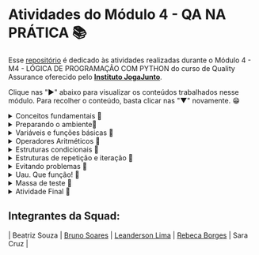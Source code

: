 # Atividades do Módulo 4 - QA NA PRÁTICA 📚

Esse [repositório](https://github.com/LeanDevLima/Squad02_M4) é dedicado às atividades realizadas durante o Módulo 4 - M4 - LÓGICA DE PROGRAMAÇÃO COM PYTHON do curso de Quality Assurance oferecido pelo [**Instituto JogaJunto**](https://www.jogajuntoinstituto.org/). 

Clique nas "►" abaixo para visualizar os conteúdos trabalhados nesse módulo. Para recolher o conteúdo, basta clicar nas "▼" novamente. 😁

<details>
<summary> Conceitos fundamentais 🌟</summary>
<br>

<details>
<summary>🚀 Descrição da 1ª Atividade: 🌟</summary>
<br>
🔍 A turma será dividida em duplas. Cada dupla será composta por uma pessoa no papel de INSTRUTOR e outra no de EXECUTOR - decidam quem será quem. A seguir, liberaremos dois arquivos, um nomeado como INSTRUTOR(A) e outro como EXECUTOR(A). INSTRUTOR(A) fará o download APENAS do arquivo nomeado como INSTRUTOR(A). EXECUTOR(A) fará o download APENAS do arquivo nomeado como EXECUTOR. Sigam as instruções encontradas nos respectivos arquivos, respeitando os tempos de realização da atividade.

<br>

 - Essa atividade fizemos em Squad.

Essa atividade foi uma experiência emocionante e colaborativa que envolveu comunicação e cooperação para atingir um objetivo final: a criação de uma forma geométrica, que, no nosso caso, acabou sendo um triângulo. O elemento surpresa foi a chave para tornar a atividade divertida e desafiadora.

A turma foi dividida em squads, cada squad tinha dois papéis definidos: um instrutor e um executor. Os instrutores tinham a responsabilidade de fazer o download exclusivamente do arquivo nomeado como INSTRUTOR(A), enquanto os executores faziam o download apenas do arquivo EXECUTOR(A). Essa divisão de tarefas criou uma dinâmica interessante, onde os instrutores tinham que fornecer informações claras e precisas para que os executores pudessem realizar a tarefa corretamente, mas não podiam falar qual seria o desenho final.

A atividade exigiu habilidades de comunicação eficaz, já que os instrutores precisavam explicar as instruções contidas no arquivo INSTRUTOR(A) de maneira concisa e compreensível. Ao mesmo tempo, os executores precisavam estar atentos às instruções e seguir o cronograma estabelecido para a atividade.

À medida que a atividade avançava começamos a perceber que a cooperação era essencial para atingir o objetivo final de forma eficaz e dentro do prazo. O trabalho em equipe se tornou fundamental, com os membros das squads trocando ideias, esclarecendo dúvidas e apoiando-se mutuamente.

No final, quando todas as etapas foram concluídas, revelamos qual era a forma geométrica que estávamos descrevendo, e foi surpreendente perceber como cada uma delas tinha um triângulo em comum, apesar das abordagens e instruções variadas. Isso ressaltou a importância da clareza na comunicação e da cooperação no trabalho em equipe.

Como um dos instrutores, tive a oportunidade de dar as intruções, garantindo que as instruções fossem compreendidas e seguidas. Foi uma experiência gratificante ver como a cooperação e a comunicação eficaz levaram ao sucesso da atividade e à criação do triângulo. No geral, a atividade em squad foi uma combinação perfeita de desafio, diversão e aprendizado sobre a importância da colaboração.

</details>

<details>
<summary>🚀 Descrição da 2ª Atividade: 🌟</summary>
<br>

🔍Em SQUADs. Leiam o case a seguir, que conta como é o processo de pedidos na loja de bolos "DELÍCIAS DE JOGAR JUNTO". Depois, acessem o site  whimsical, onde realizará a atividade. Caso os integrantes do grupo tenham alguma dificuldade para acessar o whimsical, baixem o arquivo PPT "Fluxo de Atendimento", que contém algumas formas geométricas de um fluxograma e realizem a atividade nesse arquivo. Usem formas geométricas (retângulos, losangos, círculos, setas) para representar cada etapa do processo de venda do bolo. Usem setas para mostrar a direção do fluxo, conectando as etapas. Utilizem as formas corretas para representar decisões, início, fim, entre outras partes.

___
Case: 

### O pedido de Maria ###

Maria ligou para encomendar um bolo para o aniversário de sua mãe. A atendente perguntou se ela teria algum sabor de preferência, mas Maria estava em dúvida.

A atendente falou sobre as opções disponíveis no dia - chocolate, baunilha e morango e Maria escolheu o bolo de chocolate, fornecendo detalhes sobre tamanho, data e horário de entrega.

A atendente perguntou algumas informações pessoais para registrar no sistema como, nome, endereço e número de telefone.

Ao final, antes de enviar o link para pagamento, ela confirmou o pedido e o preço e perguntou qual seria a forma de pagamento.

Após confirmar tudo, Maria recebeu em seu whatsapp um número de confirmação de pedido e um arquivo PDF com o comprovante de pagamento. 

<img src="Atividades\deliciasDe_Jj.jpg">

___

- Nessa atividade criamos primeiro um rascunho de como ficaria o fluxo:

___

**Início**
-> Representado por um retângulo com a palavra "Início"

**Recebimento de Ligação**
-> Representado por um retângulo com "Recebimento de Ligação"

**Pergunta sobre Sabor**
-> Representado por um retângulo com "Pergunta sobre Sabor"
-> Uma seta conecta "Recebimento de Ligação" a "Pergunta sobre Sabor"

**Opções Disponíveis**
-> Representado por um losango com "Opções Disponíveis"
-> Conectado a "Pergunta sobre Sabor" com uma seta
-> Saída de "Opções Disponíveis" para as opções: "Chocolate", "Baunilha", "Morango"

**Escolha de Sabor**
-> Representado por um retângulo com "Escolha de Sabor"
-> Conectado aos sabores do losango com setas
-> Saída para "Detalhes do Bolo" com uma seta

**Detalhes do Bolo**
-> Representado por um retângulo com "Detalhes do Bolo"
-> Conectado a "Escolha de Sabor" com uma seta

**Informações Pessoais**
-> Representado por um retângulo com "Informações Pessoais"
-> Conectado a "Detalhes do Bolo" com uma seta

**Confirmação do Pedido**
-> Representado por um losango com "Confirmação do Pedido"
-> Conectado a "Informações Pessoais" com uma seta
-> Saída para "Forma de Pagamento" e "Cancelar Pedido"

**Forma de Pagamento**
-> Representado por um retângulo com "Forma de Pagamento"
-> Conectado a "Confirmação do Pedido" com uma seta

**Geração de Número de Confirmação e Comprovante de Pagamento**
-> Representado por um retângulo com "Geração de Número de Confirmação e Comprovante de Pagamento"
-> Conectado a "Forma de Pagamento" com uma seta

**Fim**
-> Representado por um retângulo com a palavra "Fim"
-> Conectado a "Geração de Número de Confirmação e Comprovante de Pagamento" com uma seta

___

- Em seguida, baseando-se no nosso rascunho criamos o fluxograma conforme solicitado o enunciado da atividade:

___

```mermaid
graph TD;
    A["Início"] --> B["Recebimento de Ligação"];
    B --> C["Pergunta sobre Sabor"];
    C -->|Opções Disponíveis| D["Opções Disponíveis"];
    C -->|Escolha de Sabor| E["Escolha de Sabor"];
    D -->|Chocolate| E;
    D -->|Baunilha| E;
    D -->|Morango| E;
    E --> F["Detalhes do Bolo"];
    F --> G["Informações Pessoais"];
    G --> H["Confirmação do Pedido"];
    G --> I["Cancelar Pedido"];
    H --> J["Forma de Pagamento"];
    J --> K["Geração de Número de Confirmação e Comprovante de Pagamento"];
    K --> L["Fim"];
    I --> L;

```

Obs: O enunciado desta atividade recomendou o uso da ferramenta Whimsical, que foi seguido conforme instruído. No entanto, para melhorar a visualização neste repositório, optei por apresentar o diagrama usando o estilo de formatação Mermaid.

</details>
</details>

<details>
<summary>Preparando o ambiente🌟</summary>
<br>

<details>
<summary>🚀 Descrição da 3ª Atividade: 🌟</summary>
<br>

🔍EM SQUADs. Escrevam um PROMPT no chatGPT, em busca da definição dos três conceitos abaixo, relacionados com o uso do Git: 

 TRACKING - COMMIT - BRANCHES - MERGE

Em seguida, discutam sobre os temas e escolham um integrante do SQUAD que, caso sorteado, deverá explicar para a turma o conceito, dando um exemplo.

- Essa atividade foi feita durante a aula, abaixo segue o que foi realizado em grupo e discutido com toda a turma com algumas considerações minhas:

No Chat GPT inseri as seguintes informações:

    Por favor, forneça definições claras e detalhadas dos seguintes conceitos relacionados ao uso do Git:

    TRACKING - Descreva o que significa 'tracking' em relação ao Git e como ele é usado para monitorar alterações em repositórios.

    COMMIT - Explique o conceito de 'commit' no Git, incluindo sua finalidade e como ele é utilizado para registrar alterações no histórico de um projeto.

    BRANCHES - Defina o termo 'branches' no contexto do Git, destacando sua importância na organização do desenvolvimento de software.

    MERGE - Descreva o que significa 'merge' em Git, como é realizado e em que situações é útil para combinar diferentes linhas de desenvolvimento.

    Desde já agradeço pelas definições para melhor compreensão destes conceitos relacionados ao Git.

---
Pedi 'por favor' e agradeci no final porque se um dia essa ferramenta virar algo parecido com a [SkyNet](https://pt.wikipedia.org/wiki/Skynet) vão perceber que eu era um ser humano legal e pode ser que minha vida seja poupada. 🫠 

[![](Atividades\Skynet.png)](https://medium.com/data-driven-fiction/the-skynet-moment-looms-with-chatgpt-5ec9714f2750)

---

Esse foi o resultado apresentado:


Claro, aqui estão as definições detalhadas dos conceitos relacionados ao Git:

1. **TRACKING**:

   No contexto do Git, "tracking" refere-se à capacidade de um repositório local de acompanhar as alterações feitas em um repositório remoto. Quando você clona um repositório remoto para o seu ambiente local, o Git estabelece uma relação de rastreamento entre o seu repositório local e o repositório remoto. Isso permite que você saiba se as alterações foram feitas no repositório remoto desde a última vez que você sincronizou.

   O rastreamento é útil para manter seu repositório local atualizado e garantir que você esteja trabalhando com a versão mais recente do código. Para atualizar seu repositório local com as alterações do repositório remoto, você pode usar comandos como `git pull`.

2. **COMMIT**:

   No Git, um "commit" é uma operação que registra uma alteração específica no histórico de um projeto. Cada commit é uma captura instantânea do estado do projeto em um determinado momento. Os commits são usados para rastrear o progresso do desenvolvimento, facilitar a colaboração e permitir a reversão a versões anteriores do código.

   Cada commit inclui uma mensagem que descreve as alterações feitas. Essas mensagens são cruciais para entender o propósito de cada commit. Os commits também têm identificadores únicos chamados de "hashes" que os tornam identificáveis e recuperáveis.

3. **BRANCHES**:

   Em Git, "branches" (ramos) são caminhos de desenvolvimento separados que permitem que você trabalhe em recursos ou correções de bugs independentemente do ramo principal do projeto (normalmente chamado de "branch master" ou "branch principal"). Cada branch representa uma linha de desenvolvimento isolada, onde você pode adicionar, modificar e excluir arquivos sem afetar outros ramos.

   Branches são úteis para organizar o desenvolvimento, permitindo que várias equipes ou desenvolvedores individuais trabalhem em paralelo sem interferir no trabalho uns dos outros. Quando o desenvolvimento em um branch é concluído, você pode fundir (merge) as alterações de volta ao branch principal.

4. **MERGE**:

   "Merge" em Git se refere ao processo de combinar as alterações de um branch em outro. Isso é comumente usado para incorporar as alterações feitas em um branch de desenvolvimento de recurso ou correção de bug de volta ao branch principal (como o master).

   O merge é útil quando você deseja unir diferentes linhas de desenvolvimento e consolidar as alterações. O Git usa algoritmos para combinar automaticamente as alterações, mas podem ocorrer conflitos se duas alterações conflitantes forem feitas na mesma parte de um arquivo. Nesses casos, você precisa resolver os conflitos manualmente.


</details>

<details>
<summary>🚀 Descrição da 4ª Atividade: 🌟</summary>
<br>

🔍EM SQUADS. Utilizando seus conhecimentos, crie seu repositório (local e na nuvem) e faça seus primeiros commit e push! Discussão após atividade. 

Como foi a experiência? | Houve alguma dificuldade? | Como os integrantes do SQUAD se relacionaram? | Fariam algo diferente? O que? | Como se sentiram nesse processo?

- Para essa atividade vou considerar esse mesmo [repositório](https://github.com/LeanDevLima/Squad02_M4).

Fiz uso da extensão [Git Graph](https://marketplace.visualstudio.com/items?itemName=mhutchie.git-graph) para demonstrar a execução dessa atividade.

<img src="Atividades\atividade4.png">

<br>

No que diz respeito à experiência resultante desta atividade, observamos que alguns membros da turma demonstraram um maior domínio do conceito de Git, enquanto outros estavam menos familiarizados. Trabalhamos em conjunto, auxiliando-nos mutuamente, para garantir que todos pudessem concluir com sucesso a atividade.


</details>

<details>
<summary>🚀 Descrição da 5ª Atividade: 🌟</summary>
<br>

🔍EM SQUADS Realizem os passos detalhados a seguir: Clone o repositório que você criou. Agora você vai criar uma branch e subir arquivos diferentes em cada uma dela. Mescle as branchs.

- Para essa atividade vou considerar esse mesmo [repositório](https://github.com/LeanDevLima/Squad02_M4). Fiz uso da extensão [Git Graph](https://marketplace.visualstudio.com/items?itemName=mhutchie.git-graph) para demonstrar a execução dessa atividade.

1- Primeiramente criei duas branchs, branch1 e branch2.

<img src="Atividades\branchs.png">

2- Em seguida criei um arquivo em cada branch, commitBranch1.py na branch1 e commitBranch2.py na branch2 (ambos estão na pasta 'Atividades' desse repositório).

<img src="Atividades\arquivosBranchs.png">

Por fim fiz um merge dessas branches, transformando as duas na branch1.

<img src="Atividades\mergeBranchs.png">


--- 
As etapas seguintes, decidi executar os comando direto pelo terminal para agilizar a conclusão da atividade.

---
3- Usando o comando 'git checkout main' retornei para a branch principal, e usei o comando 'git merge branch1' pegar as alterações da branch1 e inserir na main.

<img src="Atividades\merge_toMain.png">


4- Como não pretendo usar outras branchs nesse repositório fiz a exclusão das mesmas para trabalhar apenas com a branch original (main). O comando para tal é o 'git branch -d (nome da branch)', e para forçar essa ação o comando é quase o mesmo: git branch -D (nome da branch). 

Eu optei pela segunda opção, dei um git branch -D branch2 só por garantia (vai que né 😅) e depois excluí a branch1 e usei o comando git branch para confirmar se somente a branch principal main estava em uso.

<img src="Atividades\deleteBranchs.png"  width="800" height="280">


5- E por fim, subi as informações para o Github.

<img src="Atividades\push_toMain.png">

6- Resultado final no Graph:

<img src="Atividades\finalGraph.png">


<br>


Quando se trata da experiência obtida com esta atividade, vimos um resultado semelhante ao da atividade anterior. Notamos que alguns colegas da turma demonstraram um nível mais elevado de conhecimento sobre o conceito do Git, enquanto outros estavam menos familiarizados com ele. Trabalhamos em equipe, apoiando uns aos outros, a fim de assegurar que todos pudessem concluir a atividade com êxito.

</details>

</details>

<details>
<summary>Variáveis e funções básicas 🌟</summary>
<br>


<details>
<summary>🚀 Descrição da 6ª Atividade: 🌟</summary>
<br>

🔍Individualmente: No primeiro bloco, imprima o título "DESAFIO DO CAÍQUE" na tela e, no segundo bloco, realize uma soma simples dos números 145 e 234.


```python

print("DESAFIO DO CAÍQUE")


resultado = 145 + 234
print("A soma de 145 e 234 é:", resultado)

```

O arquivo dessa atividade está nesse repositório dentro da pasta Atividades: Atividades\Atividade6.py.


</details>


<details>
<summary>🚀 Descrição da 7ª Atividade: 🌟</summary>
<br>

🔍Leiam o caso abaixo e executem usando Python. 
A loja "ROUPAS SA" tem 2000 clientes e quer enviar mensagens nominais a cada um. A mensagem seria a seguinte:

"Olá, PAULA MARTINS. Em JANEIRO você realizou uma compra no valor de R$500,00 e ganhou um desconto de 10% em sua próxima compra. Use o cupom PAULAÉ10."



```python

clientes = [
    {"nome": "Paula Martins", "mes_compra": "Janeiro", "valor_compra": 500.00},
    {"nome": "Lean Lima", "mes_compra": "Setembro", "valor_compra": 1000.00},
    {"nome": "Caique DesafioJJ", "mes_compra": "Dezembro", "valor_compra": 2000.00}
    # É possível adicionar mais clientes nessa parte, basta seguir a mesma formatação do exemplo acima.
]

for cliente in clientes:
    nome_completo = cliente["nome"]
    partes_nome = nome_completo.split()  
    primeiro_nome = partes_nome[0]  
    mes_compra = cliente["mes_compra"]
    valor_compra = cliente["valor_compra"]
    desconto = valor_compra * 0.10

    mensagem = f"Olá, {primeiro_nome}. Em {mes_compra} você realizou uma compra no valor de R${valor_compra:.2f} e ganhou um desconto de 10% em sua próxima compra. Use o cupom {primeiro_nome.upper()}É10."

    print(mensagem)


```

O arquivo dessa atividade está nesse repositório dentro da pasta Atividades: Atividades\Atividade7.py.

</details>

<details>
<summary>🚀 Descrição da 8ª Atividade: 🌟</summary>
<br>

🔍EM SQUAD Objetivo da atividade: Praticar os conceitos vistos até aqui. Como: Faça um programa que capture o nome do usuário, altura em metros, idade e imprima esses dados na tela. 

```python

nome = input("Digite seu nome: ")
altura = int(input("Digite sua altura em centímetros: "))
idade = int(input("Digite sua idade: "))

print("Nome:", nome)
print("Altura:", altura, "centímetros")
print("Idade:", idade, "anos")

```

O arquivo dessa atividade está nesse repositório dentro da pasta Atividades: Atividades\Atividade8.py.

</details>

<details>
<summary>🚀 Descrição da 9ª Atividade: 🌟</summary>
<br>

🔍CONTINUE EM CASA. Agora, implemente uma nova Feature: a funcionalidade de notas. Para isso, insira duas variáveis com espaço para o input e uma terceira com o valor somado da operação. Lembre-se que o tipo de dado retornado da função input, é sempre uma string.
Ao encerrar, faça o push para seu repositório do github e compartilhe o link com a pessoa facilitadora.

```python

nota1 = float(input("Digite a primeira nota: "))
nota2 = float(input("Digite a segunda nota: "))

print("A soma das notas é:", nota1 + nota2)
print("A média das notas é:", (nota1 + nota2)/2)

# Acrescentei a média pois quando fiz somente a soma fiquei com a impressão que estava faltando alguma coisa 😅

```

O arquivo dessa atividade está nesse repositório dentro da pasta Atividades: Atividades\Atividade9.py.

</details>

</details>

<details>
<summary>Operadores Aritméticos 🌟</summary>
<br>

<details>
<summary>🚀 Descrição da 10ª Atividade: 🌟</summary>
<br>

🔍 Em SQUADs Mini Case 1: Idade do Pet e Lucro do PETSHOP A dona de um PETSHOP quer criar um programa para calcular a idade dos cachorros de seus clientes em "anos de cachorro". Como os pets envelhecem de maneira diferente dos humanos - cada ano humano corresponde a 7 do Cachorro. Desafio: Crie um programa Python que calcule a idade de cachorro com base na idade humana. O que seu programa deve conter: 

- Solicitar ao usuário a idade humana do pet (um número inteiro);
- Calcular a idade do pet, levando em consideração que cada ano da idade humana corresponde a 7;
- Exibir a idade do pet ao usuário;
- Além disso, ela deseja calcular, a cada 12 meses, o lucro obtido por banho e por cachorro. 

VALORES POR BANHO X CUSTO POR BANHO

- Cachorro de grande porte: BANHO: R$75,00 | CUSTO: R$20,00
- Cachorro de médio porte: BANHO: R$60,00 | CUSTO: 15,00
- Cachorro de médio porte: BANHO: R$50,00 | CUSTO: R$5,00
- Exemplo: Se um animal de grande porte tomar 10 banhos em 12 meses, no final, o programa deve imprimir a seguinte informação:

      Olá, Tuco tem 35 anos e nos últimos 12 meses o lucro com  este animal foi de R$550,00

```python

def calcular_idade_cachorro():
    idade_humana = int(input("Digite a idade humana do seu pet: "))
    idade_cachorro = idade_humana * 7
    return idade_cachorro

def calcular_lucro_banho(porte, num_banhos):
    precos = {
        "grande": {"banho": 75.00, "custo": 20.00},
        "medio": {"banho": 60.00, "custo": 15.00},
        "pequeno": {"banho": 50.00, "custo": 5.00}
    }

    banho = precos[porte]["banho"]
    custo = precos[porte]["custo"]
    lucro = (banho - custo) * num_banhos
    return lucro

idade_cachorro = calcular_idade_cachorro()
print(f"Seu pet tem {idade_cachorro} anos.")

num_banhos = int(input("Quantos banhos seu pet tomou nos últimos 12 meses? "))
porte_pet = input("Qual é o porte do seu pet (grande, medio, pequeno)? ").lower()

lucro_total = calcular_lucro_banho(porte_pet, num_banhos)

print(f"Nos últimos 12 meses, o lucro com o pet foi de R${lucro_total:.2f}.")

```
O arquivo dessa atividade está nesse repositório dentro da pasta Atividades: Atividades\Atividade10.py.

</details>

<details>
<summary>🚀 Descrição da 11ª Atividade: 🌟</summary>
<br>

🔍 Mini Case 2: Notas dos alunos. Desafio: Fazer um programa que some 4 notas e, no final, tenha a média aritmética dessas notas. O que seu programa deve conter: 
- Um input onde cada interação tenha um texto.
- No final, seu programa deverá ter o output:
  
      “Olá, Caique! Sua média é: 10 pontos”

```python
nota1 = float(input("Digite a primeira nota: "))
nota2 = float(input("Digite a segunda nota: "))
nota3 = float(input("Digite a terceira nota: "))
nota4 = float(input("Digite a quarta nota: "))


media = (nota1 + nota2 + nota3 + nota4) / 4


nome = input("Digite seu nome: ")

print(f"Olá, {nome}! Sua média é: {media} pontos")

```

O arquivo dessa atividade está nesse repositório dentro da pasta Atividades: Atividades\Atividade11.py.

</details>


<details>
<summary>🚀 Descrição da 12ª Atividade: 🌟</summary>
<br>

🔍Mini Case 2: Notas dos alunos. Desafio: Fazer um programa que some 4 notas e, no final, tenha a média aritmética dessas notas. O que seu programa deve conter:

- Um input onde cada interação tenha um texto.
- No final, seu programa deverá ter o output:
  
        “Olá, Caique! Sua média é: 10 pontos”

```python
import math

valor = float(input("Digite um valor: "))

dobro = valor * 2
triplo = valor * 3
quadrado = valor ** 2
raiz_quadrada = math.sqrt(valor)
raiz_cubica = valor ** (1/3)

print(f"Primeiro output: O dobro do valor inserido é {dobro}")
print(f"Segundo output: O triplo do valor inserido é {triplo}")
print(f"Terceiro output: O valor inserido ao quadrado é {quadrado}")
print(f"Quarto output: A raiz quadrada do valor inserido é {raiz_quadrada}")
print(f"Quinto output: A raiz cúbica do valor inserido é {raiz_cubica}")
```

O arquivo dessa atividade está nesse repositório dentro da pasta Atividades: Atividades\Atividade12.py.


</details>

<details>
<summary>🚀 Descrição da 13ª Atividade: 🌟</summary>
<br>

🔍 Mini Case 3: Operações de teste. Imagine que você está em um processo se seleção para ocupar uma vaga de QA e, para testarem seus conhecimentos sobre OPERADORES, propõem o seguinte:

Desafio: Faça um código que permita, ao inserir um valor, o retorno de 5 outputs, sendo eles:

- primeiro output: deve apresentar como resultado o dobro do valor inserido;
- segundo output: deve apresentar como resultado o triplo do valor inserido;
- terceiro output: deve apresentar como resultado o valor inserido ao quadrado;
- quarto output: deve apresentar como resultado a raiz quadrada do valor inserido;
- quinto output: deve apresentar como resultado a raíz cúbica do valor inserido.


```python

import math

valor = float(input("Digite um valor: "))

dobro = valor * 2
triplo = valor * 3
quadrado = valor ** 2
raiz_quadrada = math.sqrt(valor)
raiz_cubica = valor ** (1/3)

print("Dobro do valor: ", dobro)
print("Triplo do valor: ", triplo)
print("Valor ao quadrado: ", quadrado)
print("Raiz quadrada do valor: ", raiz_quadrada)
print("Raiz cúbica do valor: ", raiz_cubica)

```
O arquivo dessa atividade está nesse repositório dentro da pasta Atividades: Atividades\Atividade13.py.


</details>

<details>
<summary>🚀 Descrição da 14ª Atividade: 🌟</summary>
<br>

🔍Em SQUADs Pesquisem os conceitos a seguir 
COLLECTIONS | LISTAS | TUPLAS | DICIONÁRIOS | SETS | INDEX
MONTEM UM SLIDE EXPLICANDO ESSES CONCEITOS, COM EXEMPLOS.

- O professor pediu para que não pesquisássemos COLLECTIONS para que ele mesmo tratasse sobre esse assunto na aula, esse item da pesquiza foi trocado por ARRAY.

**Array:**

- Um array é uma estrutura de dados que armazena um conjunto de elementos do mesmo tipo de dados, sendo organizados em uma sequência contígua na memória.
- Em Python, o termo "array" geralmente se refere a arrays do módulo `array`, que são mais eficientes em termos de espaço do que listas comuns.

   Exemplo de uso de array em Python (com o módulo `array`):

   ```python
   from array import array
   meu_array = array('i', [1, 2, 3, 4, 5])  # 'i' indica que os elementos são inteiros
    ```

**Listas:**

- Listas são coleções ordenadas de elementos que podem ser de diferentes tipos de dados.
- Os elementos em uma lista são indexados por números inteiros e podem ser modificados.

   Exemplo de lista em Python:

   ```python
   minha_lista = [1, 2, 3, "quatro"]
    ```

**Tuplas:**

- Tuplas são semelhantes às listas, mas são imutáveis, ou seja, seus elementos não podem ser alterados após a criação.
- São usadas quando você deseja armazenar um conjunto de valores que não deve ser modificado.

   Exemplo de tupla em Python:

   ```python
   minha_tupla = (1, 2, 3, "quatro")
    ```


**Dicionários:**

- Dicionários são coleções que armazenam pares de chave-valor, onde cada chave é única.
- Os elementos são acessados através de suas chaves, não por índices.

   Exemplo de dicionário em Python:

   ```python
   meu_dicionario = {"nome": "Alice", "idade": 30, "cidade": "Exemplo"}
    ```

**Sets:**

- Sets são coleções não ordenadas de elementos únicos.
- São úteis para armazenar valores distintos e executar operações de conjuntos, como união e interseção.

   Exemplo de set em Python:

   ```python
   meu_set = {1, 2, 3, 4, 4, 5}
    ```

**Index (Índice):**

- O índice refere-se à posição de um elemento em uma coleção, como uma lista ou uma tupla.
- Em Python, os índices começam em 0 para o primeiro elemento, 1 para o segundo, e assim por diante.

   Exemplo de acesso a elementos por índice em Python:

   ```python
   minha_lista = [10, 20, 30, 40]
   primeiro_elemento = minha_lista[0]  # Retorna 10
   terceiro_elemento = minha_lista[2]  # Retorna 30
    ```

</details>


<details>
<summary>🚀 Descrição da 15ª Atividade: 🌟</summary>
<br>

🔍EM SQUAD. Crie um script com as seguintes instruções, pesquisando na internet como fazer: 

- Crie uma tupla com 5 dados;
- Altere a tupla para uma lista;
- Insira 2 dados extras a essa lista;
- Remova o primeiro dado da lista;
- Remova o último dado da lista;
- Faça um print com o primeiro dado da lista;
- Faça um print com a quantidade de dados da lista;
- Crie um dicionário com os seguintes dados:
        Nome, Idade, Profissão
- Imprima somente o valor contido na chave Nome do dicionário.


```python
tupla = (1, 2, 3, 4, 5, 6)
lista = list(tupla)
lista.append(7)
lista.append(8)

del lista[0]
lista.pop()

print("Primeiro dado da lista:", lista[0])
print("Quantidade de dados na lista:", len(lista))

dicionario = {
    "Nome": "Lean",
    "Idade": 25,
    "Profissão": "Desenvolvedor"
}

print("Nome no dicionário:", dicionario["Nome"])

```

O arquivo dessa atividade está nesse repositório dentro da pasta Atividades: Atividades\Atividade15.py.


</details>

</details>

<details>
<summary>Estruturas condicionais 🌟</summary>
<br>

<details>
<summary>🚀 Descrição da 16ª Atividade: 🌟</summary>
<br>

🔍 INDIVIDUAL PARTE 1 USANDO IF: Construa um script para verificar se o usuário tem uma idade maior que 18 anos, se tiver, imprima na tela "Indivíduo possui idade mínima para dirigir"

```python

idade = int(input("Digite sua idade: "))

if idade > 18:
    print("Indivíduo possui idade mínima para dirigir")

```
O arquivo dessa atividade está nesse repositório dentro da pasta Atividades: Atividades\Atividade16.py.

</details>

<details>
<summary>🚀 Descrição da 17ª Atividade: 🌟</summary>
<br>

🔍 INDIVIDUAL PARTE 2 USANDO ELSE: Complemente o script feito, imprimindo na tela "Indivíduo NÃO possui idade mínima para dirigir"

```python

idade = int(input("Digite sua idade: "))

if idade > 18:
    print("Indivíduo possui idade mínima para dirigir")

```
O arquivo dessa atividade está nesse repositório dentro da pasta Atividades: Atividades\Atividade17.py.

</details>

<details>
<summary>🚀 Descrição da 18ª Atividade: 🌟</summary>
<br>

🔍 INDIVIDUAL USANDO ELIF: Complemente o script feito, imprimindo na tela "Indivíduo tem entre 17 e 18 anos e ainda NÃO está apto para dirigir"

```python

idade = int(input("Digite sua idade: "))

if idade > 18:
    print("Indivíduo possui idade mínima para dirigir")
elif idade >= 17:
    print("Indivíduo tem entre 17 e 18 anos e ainda NÃO está apto para dirigir")
else:
    print("Indivíduo NÃO possui idade mínima para dirigir")


```
O arquivo dessa atividade está nesse repositório dentro da pasta Atividades: Atividades\Atividade18.py.

</details>

<details>
<summary>🚀 Descrição da 19ª Atividade: 🌟</summary>
<br>

🔍 EM SQUADS Leiam o texto abaixo e resolvam. Na "FashionStyle", para um cliente obter 10% de desconto em suas compras, a compra deve ser de pelo menos R$250,00 e para obter 30%, a compra deve ser acima de R$500,00. Caso contrário, nenhum desconto é aplicado. No caixa, haverá uma tela voltada para o cliente. Ao passar o produto, caso cumpra o requisito da promoção, aparecerá a mensagem:

- Caso o cliente não cumpra o requisito, deve aparecer "POXA, FALTA POUCO PARA VOCÊ GANHAR 10% DE DESCONTO EM SUA COMPRA."

- Caso o cliente faça uma compra acima de R$250,00 "PARABÉNS. VOCÊ GANHOU 10% DE DESCONTO, MAS PODE GANHAR 30% SE SUA COMPRA FOR ACIMA DE R$500,00"

- Caso o cliente faça uma compra acima de R$500,00 "PARABÉNS. VOCÊ GANHOU SUPER DESCONTO DE 30%"

```python

valor_compra = float(input("Digite o valor da compra: R$"))

mensagem_desconto = ""

if valor_compra >= 500.0:
    mensagem_desconto = "Você ganhou 30% de desconto! PARABÉNS!"
    valor_compra = valor_compra * 0.7
elif valor_compra >= 250.0:
    mensagem_desconto = "Você ganhou 10% de desconto! PARABÉNS!"
    valor_compra = valor_compra * 0.9
else:
    mensagem_desconto = "Quase lá! Com mais R$%.2f, você ganha 10%% de desconto." % (250.0 - valor_compra)

print(mensagem_desconto)

print("Total a pagar: R$%.2f" % valor_compra)

```
O arquivo dessa atividade está nesse repositório dentro da pasta Atividades: Atividades\Atividade19.py.

</details>

<details>
<summary>🚀 Descrição da 20ª Atividade: 🌟</summary>
<br>

🔍 EM SQUADS Leiam o texto abaixo e resolvam. Na "JUNTOFIT", se um aluno tiver frequência de 21 vezes, sem interrupções, ele ganha um mês de aulas gratuitas para presentear um acompanhante. Caso contrário, ele não se qualifica para o benefício. Na catraca de acesso, haverá uma tela voltada para o cliente. Todos os dias, quando ele passar, deve aparecer a mensagem:

         "VOCÊ ESTÁ PARTICIPANDO DA NOSSA PROMO TREINA JUNTO"

Quando ele completar 21 identificações seguidas, deve aparecer a mensagem:

         "UHUU. AGORA VOCÊ PODE PRESENTEAR UM AMIGO OU AMIGA PARA TREINAR COM VOCÊ".

Caso o cliente tenha uma certa frequência, mas falte algum dia, quando retornar, deve aparecer:

         "QUE BOM VER VOCÊ DE VOLTA. A PARTIR DE AGORA INICIAMOS MAIS UMA CONTAGEM DE 21 DIAS PARA A PROMO TREINA JUNTO."



```python

frequencia = 0
dias_seguidos = 0

while True:

    input("Pressione Enter para registrar sua presença hoje: ")

    frequencia += 1

    if frequencia == 21:
        print("UHUU. AGORA VOCÊ PODE PRESENTEAR UM AMIGO OU AMIGA PARA TREINAR COM VOCÊ.")
        dias_seguidos = 0  
    else:
        print("VOCÊ ESTÁ PARTICIPANDO DA NOSSA PROMO TREINA JUNTO")

    escolha = input("Deseja continuar treinando? (S para sim, qualquer outra tecla para sair): ").strip().lower()

    if escolha != 's':
        break

    if frequencia < 21:
        dias_seguidos += 1
        if dias_seguidos == 1:
            print("QUE BOM VER VOCÊ DE VOLTA. A PARTIR DE AGORA INICIAMOS MAIS UMA CONTAGEM DE 21 DIAS PARA A PROMO TREINA JUNTO.")
        else:
            print(f"QUE BOM VER VOCÊ DE VOLTA. CONTINUE ASSIM! Mais {21 - dias_seguidos} dias para a promoção.")
            dias_seguidos = 0

```
O arquivo dessa atividade está nesse repositório dentro da pasta Atividades: Atividades\Atividade20.py.

</details>

<details>
<summary>🚀 Descrição da 21ª Atividade: 🌟</summary>
<br>

🔍 Faça uma pesquisa sobre ESTRUTURAS DE REPETIÇÃO E ITERAÇÃO, identificando: 
O que são estruturas de repetição e iteração? | Quando são usadas? | Quais os principais tipos de estruturas de repetição?

---

## Estruturas de Repetição e Iteração

As estruturas de repetição e iteração são fundamentais na programação e são usadas para executar um conjunto de instruções repetidamente, com base em uma condição específica. Essas estruturas são utilizadas quando se deseja automatizar tarefas que precisam ser realizadas várias vezes ou quando se precisa percorrer elementos em uma coleção de dados, como uma lista ou um conjunto.

As estruturas de repetição podem ser usadas em uma variedade de situações, incluindo:

- **Processamento de Dados**: Para processar cada elemento de uma lista, arquivo ou conjunto de dados.
- **Iteração de Loops**: Para criar loops que executam um conjunto de instruções até que uma condição seja atendida.
- **Validação de Entradas**: Para garantir que o usuário insira dados corretos ou para verificar entradas em um formulário, repetindo até que sejam válidas.
- **Implementação de Algoritmos**: Para implementar algoritmos que envolvem repetição, como ordenação, busca e cálculos iterativos.

## Principais Tipos de Estruturas de Repetição

### For Loop
Utilizado quando você sabe antecipadamente quantas vezes deseja repetir um bloco de código. Em Python:

```python
for i in range(5):
    print(i)


```

### While Loop

Usado quando você deseja repetir um bloco de código enquanto uma condição for verdadeira. Em Python:

```python

count = 0
while count < 5:
    print(count)
    count += 1

```

### Do-While Loop (Não disponível em Python)

Este tipo de loop executa um bloco de código pelo menos uma vez e, em seguida, verifica a condição para continuar a execução.

Em Python, não existe uma estrutura de loop do-while incorporada como em algumas outras linguagens de programação, como C, C++, C#, etc. No entanto, você pode simular um loop do-while usando um loop while tradicional com uma condição que sempre seja verdadeira na primeira iteração e, em seguida, usar uma instrução break para sair do loop quando a condição desejada não for mais atendida.

Aqui está um exemplo de como simular um loop do-while em Python:

```python

while True:
    print("Este é o bloco do loop do-while simulado.")

    continuar = input("Deseja continuar? (S para sim, qualquer outra tecla para sair): ").strip().lower()
    
    if continuar != 's':
        break

```

Em C#, por exemplo, que possui essa estrutura de repetição incorporada ficaria dessa forma:

```csharp
using System;


class Program
{
    static void Main()
    {
        int contador = 0;

        do
        {
            Console.WriteLine($"Este é um loop do-while. Contador: {contador}");
            contador++;
        }
        while (contador < 5);
    }
}

```

### Loop Aninhado

É possível usar loops dentro de outros loops para realizar tarefas complexas ou percorrer matrizes multidimensionais. Em Python:

```python

for i in range(3):
    for j in range(2):
        print(i, j)

```

### Loop Infinito

Um loop que executa indefinidamente até que seja explicitamente interrompido. Cuidado ao usar loops infinitos, pois eles podem causar travamentos. Em Python:

```python

while True:
    print("Isso é um loop infinito")

```
---

As estruturas de repetição e iteração são elementos fundamentais na programação e são essenciais para controlar o fluxo de um programa, permitindo a automação de tarefas repetitivas e a manipulação de dados em coleções.

---


</details>

</details>

<details>
<summary>Estruturas de repetição e iteração 🌟</summary>
<br>

<details>
<summary>🚀 Descrição da 22ª Atividade: 🌟</summary>
<br>

🔍PARTE 1 INDIVIDUAL Faça um for e imprima na tela todos os numeros de 1 até 1000. Depois, crie uma estrutura condicional para descobrir e printar apenas os números que forem par.  

```python

print("Todos os números de 1 até 1000:")
for numero in range(1, 1001):
    print(numero)


print("\nNúmeros pares de 1 até 1000:")
for numero in range(1, 1001):
    if numero % 2 == 0:
        print(numero)

```
O arquivo dessa atividade está nesse repositório dentro da pasta Atividades: Atividades\Atividade22.py.

</details>

<details>
<summary>🚀 Descrição da 23ª Atividade: 🌟</summary>
<br>

🔍PARTE 2 EM SQUAD Crie a estrutura de uma tabuada para um valor inserido. O resultado deverá ser printado do valor multiplicado de 1 a 10. 

```python

numero = int(input("Digite um número para a tabuada: "))

print(f"Tabuada do {numero}:")
for i in range(1, 11):
    resultado = numero * i
    print(f"{numero} x {i} = {resultado}")

```
O arquivo dessa atividade está nesse repositório dentro da pasta Atividades: Atividades\Atividade23.py.

</details>

<details>
<summary>🚀 Descrição da 24ª Atividade: 🌟</summary>
<br>

🔍PARTE 3 Agora crie um script para com uma lista de frutas, e outra lista com o nome alergias. Insira uma fruta da lista de frutas na lista de alergias. Depois crie um for para cada item da lista passar por uma verificação em uma estrutura condicional para verificar se está essa fruta está contida na lista de alergias. Caso a fruta esteja na lista, imprima na tela o nome dela. 

```python

frutas_seguras = ["maçã", "banana", "laranja", "uva", "pêssego"]


frutas_alergicas = ["abacaxi", "morango", "kiwi", "melancia", "manga"]


fruta_alergia = input("Digite uma fruta que você seja alérgico(a): ")
frutas_alergicas.append(fruta_alergia)


fruta_usuario = input("Digite o nome de uma fruta: ")


if fruta_usuario in frutas_alergicas:
    print(f"Você é alérgico(a) a {fruta_usuario}. Não a consuma!")
elif fruta_usuario in frutas_seguras:
    print(f"Você pode consumir {fruta_usuario}.")
else:
    print(f"A fruta {fruta_usuario} não está na lista de alergias nem na lista de frutas seguras.")

```

O arquivo dessa atividade está nesse repositório dentro da pasta Atividades: Atividades\Atividade24.py.

</details>

<details>
<summary>🚀 Descrição da 25ª Atividade: 🌟</summary>
<br>

🔍Use um loop "while" em Python para imprimir a mensagem enquanto o valor de x não for igual a 5. Aproveite para tirar todas as suas dúvidas.


```python

x = 0 

while x != 5:
    print("O valor de x ainda não é igual a 5.")
    x += 1  
    
print("Agora o valor de x é igual a 5.")

```

O arquivo dessa atividade está nesse repositório dentro da pasta Atividades: Atividades\Atividade25.py.

</details>



<details>
<summary>🚀 Descrição da 26ª Atividade: 🌟</summary>
<br>

🔍EM SQUADS Leiam o texto abaixo e resolvam. O instituto Joga Junto vai checar todos os emails existentes utilizados pelos usuários. Para isso sua equipe precisará criar  um código para verificar se o email inserido pelo usuário tem o @jogajuntoinstituto.org no texto. Crie um input para verificar esse texto. Crie casos de teste escritos em BDD, um com sucesso, e outro com falha. Execute os testes, documente e suba os resultados no Bitrix da sua equipe. 


```python

email = input("Digite o seu email: ")

if "@jogajuntoinstituto.org" in email:
    print("Email válido do Instituto Joga Junto.")
else:
    print("Email não pertence ao Instituto Joga Junto.")

```

O arquivo dessa atividade está nesse repositório dentro da pasta Atividades: Atividades\Atividade26.py.

- Aqui estão algumas sugestões de casos de teste aplicáveis neste cenário:
---

### Caso de Teste 1 (Sucesso):

**Dado** que o usuário insira o email "joao@jogajuntoinstituto.org"

**Quando** o código for executado

**Então** o código deve imprimir "Email válido do Instituto Joga Junto."

---

### Caso de Teste 2 (Sucesso):

**Dado** que o usuário insira o email "alice@jogajuntoinstituto.org"

**Quando** o código for executado

**Então** o código deve imprimir "Email válido do Instituto Joga Junto."

---
### Caso de Teste 3 (Falha):

**Dado** que o usuário insira o email "maria@gmail.com"

**Quando** o código for executado

**Então** o código deve imprimir "Email não pertence ao Instituto Joga Junto."

---
### Caso de Teste 4 (Sucesso):

**Dado** que o usuário insira o email "contato@jogajuntoinstituto.org"

**Quando** o código for executado

**Então** o código deve imprimir "Email válido do Instituto Joga Junto."

---
### Caso de Teste 5 (Falha):

**Dado** que o usuário insira o email "pedro@outrodominio.com"

**Quando** o código for executado

**Então** o código deve imprimir "Email não pertence ao Instituto Joga Junto."

---
### Caso de Teste 6 (Sucesso):

**Dado** que o usuário insira o email "info@jogajuntoinstituto.org"

**Quando** o código for executado

**Então** o código deve imprimir "Email válido do Instituto Joga Junto."

---

</details>

<details>
<summary>🚀 Descrição da 27ª Atividade: 🌟</summary>
<br>

🔍EM SQUADS Leiam o texto abaixo e resolvam. Desenvolvam um programa que conte quantas vogais (a, e, i, o, u) existem em uma palavra fornecida pelo usuário. Implementem uma função que receba uma palavra qualquer (string) como entrada.
O programa deve imprimir o número total de vogais na palavra.

Solicitação de Entrada: 
- Implementem a solicitação de entrada de uma palavra (string).

Contagem de Vogais:
- Implemente um loop "for" ou "while" para percorrer cada caractere da palavra.
Verifique se cada caractere é uma vogal (a, e, i, o, u) e conte-as.
Imprima o número total de vogais na palavra.

```python

def contar_vogais(palavra):
    vogais = "aeiouAEIOU"  
    contador = 0

    for caractere in palavra:
        if caractere in vogais:
            contador += 1

    return contador

palavra = input("Digite uma palavra: ")

total_vogais = contar_vogais(palavra)

print(f"Total de vogais na palavra '{palavra}': {total_vogais}")

```


O arquivo dessa atividade está nesse repositório dentro da pasta Atividades: Atividades\Atividade27.py.


</details>

</details>


<details>
<summary>Evitando problemas 🌟</summary>
<br>

<details>
<summary>🚀 Descrição da 28ª Atividade: 🌟</summary>
<br>

🔍EM SQUAD Faça um ambiente virtual, instale o request e faça o código com os seguintes requisitos: 
 - Tenha uma estrutura de dicionário com nome e cep de cada integrante. Essa estrutura deverá ser salva em uma variável apenas;
 - Faça uma requisição e imprima o nome e a cidade de cada integrante do squad; 
 - Gere um arquivo chamado requirements.txt que contenha todas as dependências do seu projeto.

Ao final, suba a atividade em seu github.

```python
import requests
import os
import subprocess

integrantes = {
    "Leanderson": "06412-140",
    "Beatriz Souza": "01302-000",
    "Bruno Soares": "70002-900",
    "Rebeca Borges": "04571-060",
    "Sara Cruz": "22031-000"
}

def obter_dados_do_cep(cep):
    url = f"http://viacep.com.br/ws/{cep}/json/"
    response = requests.get(url)
    if response.status_code == 200:
        data = response.json()
        return data.get("localidade")
    else:
        return "CEP não encontrado"

for nome, cep in integrantes.items():
    cidade = obter_dados_do_cep(cep)
    print(f"Nome: {nome}, Cidade: {cidade}")

atividades_path = os.path.join(os.path.dirname(__file__), "atividade28_requirements.txt")

with open(atividades_path, "w") as file:
    result = subprocess.run(["pip", "freeze"], stdout=subprocess.PIPE, text=True)
    file.write(result.stdout)

```
Obs: Nenhum desses CEPs são os CEPs reais onde os integrantes da squad moram, como é um dado pessoal, optei por listar ceps aleatórios.

Com o propósito de exercitar o conteito de "Teste de Mesa" que aprendi recentemente vou explicar esse código por etapas, começando pelas bibliotecas:

```python
import requests
import os
import subprocess
```

- #### import requests: #### 
  Serve para que eu possa usar o método *GET* e fazer uma requisião na API [Via Cep](https://viacep.com.br/).
- #### import os: ####
  Serve para que eu possa salvar o arquivo "atividade28_requirements.txt" na pasta Atividades dentro desse mesmo repositório.
- #### import subprocess: ####
  Serve para que eu possa usar o comando pip freeze e obter as dependências desse ptojeto e salvá-las no arquivo "atividade28_requirements.txt".

```python
def obter_dados_do_cep(cep):
    url = f"http://viacep.com.br/ws/{cep}/json/"
    response = requests.get(url)
    if response.status_code == 200:
        data = response.json()
        return data.get("localidade")
    else:
        return "CEP não encontrado"

```
- #### def obter_dados_do_cep(cep): ####
    Define uma função chamada obter_dados_do_cep que recebe um CEP como argumento.

- #### url = f"http://viacep.com.br/ws/{cep}/json/": ####
  Monta a URL da API do ViaCEP com base no CEP fornecido. Essa URL será usada para fazer a solicitação HTTP para obter informações do CEP.

- #### response = requests.get(url): ####
  Faz uma solicitação HTTP GET para a URL do ViaCEP usando a biblioteca requests e armazena a resposta na variável response.

- #### if response.status_code == 200: ####
   Verifica se a resposta da solicitação HTTP tem o status code 200, que indica uma resposta bem-sucedida.

- #### data = response.json(): #### 
  Se a resposta for bem-sucedida, converte o conteúdo da resposta em um formato JSON e armazena-o na variável data.

- #### return data.get("localidade"): ####
   Retorna o nome da cidade (localidade) obtido a partir dos dados do CEP.

- #### else: ####
    Se a resposta não for bem-sucedida (status code diferente de 200), entra no bloco else.

- #### return "CEP não encontrado": ####
    Retorna a mensagem "CEP não encontrado" para indicar que os dados do CEP não puderam ser recuperados.


```python
for nome, cep in integrantes.items():
    cidade = obter_dados_do_cep(cep)
    print(f"Nome: {nome}, Cidade: {cidade}")

```
- #### for nome, cep in integrantes.items(): ####
  Inicia um loop que percorre todos os itens (nome e CEP) do dicionário integrantes.

- #### cidade = obter_dados_do_cep(cep): ####
  Chama a função obter_dados_do_cep para obter o nome da cidade com base no CEP atual do loop.

- #### print(f"Nome: {nome}, Cidade: {cidade}"): ####
  Imprime o nome e a cidade obtidos para cada integrante da squad.

---
Até essa parte do código obtemos o seguinte resultado no terminal:

            
            Nome: Leanderson, Cidade: Barueri
            Nome: Beatriz Souza, Cidade: São Paulo
            Nome: Bruno Soares, Cidade: Brasília
            Nome: Rebeca Borges, Cidade: São Paulo
            Nome: Sara Cruz, Cidade: Rio de Janeiro
            (pvenv)

---

```python
atividades_path = os.path.join(os.path.dirname(__file__), "atividade28_requirements.txt")
```
- #### atividades_path = os.path.join(os.path.dirname(__file__), "atividade28_requirements.txt"): ####
    Cria o caminho completo para o arquivo "atividade28_requirements.txt" usando os.path.join. Isso garante que o arquivo seja criado no mesmo diretório em que o script está sendo executado.

```python
with open(atividades_path, "w") as file:
    result = subprocess.run(["pip", "freeze"], stdout=subprocess.PIPE, text=True)
    file.write(result.stdout)
```

- #### with open(atividades_path, "w") as file: ####
   Abre o arquivo "atividade28_requirements.txt" em modo de escrita usando um bloco with, que garante que o arquivo seja fechado corretamente após o uso.

- #### result = subprocess.run(["pip", "freeze"], stdout=subprocess.PIPE, text=True): #### 
  Executa o comando pip freeze usando subprocess.run e redireciona a saída (a lista de dependências) para uma variável chamada result. A opção stdout=subprocess.PIPE permite capturar a saída padrão do comando.

- #### file.write(result.stdout): #### 
  Escreve a saída do comando pip freeze (a lista de dependências) no arquivo "atividade28_requirements.txt". Isso cria um arquivo de requisitos que lista todas as dependências do projeto e suas versões.

Como reesultado dessa última parte do código, no arquivo Atividades\atividade28_requirements.txt temos as seguintes informações:

```txt
certifi==2023.7.22
charset-normalizer==3.2.0
idna==3.4
requests==2.31.0
urllib3==2.0.4

```

E por fim, para desativar o ambiente virtural, bastou digitar o comando deactivate no terminal.

```bash
deactivate
```
O arquivo dessa atividade está nesse repositório dentro da pasta Atividades: Atividades\Atividade28.py.

</details>

<details>
<summary>🚀 Descrição da 29ª Atividade: 🌟</summary>
<br>

🔍 DESAFIO DO CAIQUE Vamos explorar o poder da biblioteca OS! Prepare-se para mergulhar no mundo da interação entre o Python e o seu sistema operacional. Vamos aprender a usar a biblioteca OS em conjunto com funções nativas do Python para criar algo. O desafio é o seguinte: você vai criar uma lista de dados e, usando a biblioteca OS, interagir com o seu sistema operacional. Além disso, também criará uma nova pasta para salvar o arquivo de texto txt.

Para essa atividade, tomei como base o arquivo Atividades\atividade29_dados.csv que está nesse repositório. Aqui está o início do conteúdo desse arquivo.

```csv
,nome,endereco,email,idade,renda
0,Rafaela Rezende,"Avenida de Ribeiro
Santa Helena
14342136 Caldeira das Pedras / SP",mouraheitor@example.org,46,15594.52
1,Srta. Beatriz das Neves,"Loteamento de Fogaça, 61
Vila Novo São Lucas
11233-022 Monteiro / SC",luiz-otaviocorreia@example.org,24,16478.26
2,Ana Clara das Neves,"Favela Pinto, 97
São José
60325-119 Rodrigues / MS",isisalmeida@example.org,28,13729.48
3,Olivia Silva,"Vereda de Duarte, 12
Vila Satélite
91893-339 Souza / RN",lpeixoto@example.org,23,18478.46
4,Alexia Martins,"Conjunto João Pedro Caldeira, 888
Sion
81988-738 Azevedo da Mata / MA",carvalhoana-beatriz@example.com,54,9988.47
5,Lorena Almeida,"Morro Luiz Gustavo Castro, 61
Liberdade
02189859 Pereira / PI",mdas-neves@example.com,66,2224.67
6
.
.
.
```
---
Para executar o que essa tarefa pedia, executei o seguinte código:

---

```python
import csv
import os

dados = []

caminho_csv = 'Atividades/atividade29_dados.csv'

if os.path.exists(caminho_csv):
    with open(caminho_csv, newline='') as csvfile:
        leitor = csv.DictReader(csvfile)
        for linha in leitor:
            dados.append(linha)
else:
    print(f"O arquivo CSV '{caminho_csv}' não foi encontrado.")

nome_pasta = 'atividade29'
caminho_pasta = 'Atividades'  
if not os.path.exists(caminho_pasta):
    os.mkdir(caminho_pasta)

for linha in dados:
    print(f"Nome: {linha['nome']}, Endereco: {linha['endereco']}, Email: {linha['email']}, Idade: {linha['idade']}, Renda: {linha['renda']}")

caminho_arquivo_txt = os.path.join(caminho_pasta, 'atividade29_dados.txt')

with open(caminho_arquivo_txt, 'w') as arquivo_txt:
    for linha in dados:
        arquivo_txt.write(f"Nome: {linha['nome']}, Idade: {linha['idade']}\n")


```

Este código, primeiro, importa algumas ferramentas úteis para lidar com informações em um formato chamado CSV. 

Em seguida, pega as informações do arquivo que está guardado em 'Atividades/atividade29_dados.csv' e guarda essas informações em uma lista chamada 'dados'. 

Antes de fazer isso, o código verifica se esse arquivo existe para não ter problemas. 

Depois, o código verifica se há uma pasta chamada 'Atividades', caso ela não exista ela será criada. Como ela já existe nesse repositório, não será executada nenhuma ação.

Com um tipo de repetição, mostramos no terminal os nomes e idades das informações do arquivo CSV. Como nesse exemplo:

```bash
$ python -u "c:\Users\...\GitHub\Squad02_M4\Atividades\Atividade29.py"
Nome: Rafaela Rezende, Endereco: Avenida de Ribeiro
Santa Helena
14342136 Caldeira das Pedras / SP, Email: mouraheitor@example.org, Idade: 46, Renda: 15594.52
Nome: Srta. Beatriz das Neves, Endereco: Loteamento de FogaÃ§a, 61
Vila Novo SÃ£o Lucas
11233-022 Monteiro / SC, Email: luiz-otaviocorreia@example.org, Idade: 24, Renda: 16478.26
Nome: Ana Clara das Neves, Endereco: Favela Pinto, 97
SÃ£o JosÃ©
60325-119 Rodrigues / MS, Email: isisalmeida@example.org, Idade: 28, Renda: 13729.48
Nome: Olivia Silva, Endereco: Vereda de Duarte, 12
Vila SatÃ©lite
91893-339 Souza / RN, Email: lpeixoto@example.org, Idade: 23, Renda: 18478.46
Nome: Alexia Martins, Endereco: Conjunto JoÃ£o Pedro Caldeira, 888
Sion
81988-738 Azevedo da Mata / MA, Email: carvalhoana-beatriz@example.com, Idade: 54, Renda: 9988.47
Nome: Lorena Almeida, Endereco: Morro Luiz Gustavo Castro, 61
Liberdade
02189859 Pereira / PI, Email: mdas-neves@example.com, Idade: 66, Renda: 2224.67
.
.
.
```

Para terminar, o código cria um novo arquivo de texto ('Atividades/atividade29_dados.txt') e coloca essas mesmas informações nele. 

```txt
Nome: Rafaela Rezende, Endereco: Avenida de Ribeiro
Santa Helena
14342136 Caldeira das Pedras / SP, Email: mouraheitor@example.org, Idade: 46, Renda: 15594.52
Nome: Srta. Beatriz das Neves, Endereco: Loteamento de Fogaça, 61
Vila Novo São Lucas
11233-022 Monteiro / SC, Email: luiz-otaviocorreia@example.org, Idade: 24, Renda: 16478.26
Nome: Ana Clara das Neves, Endereco: Favela Pinto, 97
São José
60325-119 Rodrigues / MS, Email: isisalmeida@example.org, Idade: 28, Renda: 13729.48
Nome: Olivia Silva, Endereco: Vereda de Duarte, 12
Vila Satélite
91893-339 Souza / RN, Email: lpeixoto@example.org, Idade: 23, Renda: 18478.46
Nome: Alexia Martins, Endereco: Conjunto João Pedro Caldeira, 888
Sion
81988-738 Azevedo da Mata / MA, Email: carvalhoana-beatriz@example.com, Idade: 54, Renda: 9988.47
.
.
.
```

O arquivo dessa atividade está nesse repositório dentro da pasta Atividades: Atividades\Atividade29.py.

</details>

</details>

<details>
<summary> Uau. Que função! 🌟</summary>
<br>

<details>
<summary>🚀 Descrição da 30ª Atividade: 🌟</summary>
<br>

🔍 INDIVIDUAL Leiam o case abaixo e resolvam.
Uma escola está organizando sua primeira olimpíada do conhecimento e deseja separar os 100 alunos em dois grupos de 50. Além de testar os conhecimentos dos alunos, querem estimular a formação de novos laços sociais e, por isso, a divisão dos grupos de alunos será feita seguindo um critério:

Alunos com número de matrícula par, ficarão no grupo azul.
Alunos com número de matrícula ímpar, ficarão no grupo amarelo. 

Os alunos ainda não sabem dessa regra de separação dos grupos e, no dia do evento, quando digitarem o número da matrícula na catraca, deve aparecer no painel a cor do grupo que ele deve integrar. 

DESAFIO: Desenvolvam uma função para retornar se o número passado pelo usuario no console é par ou ímpar.

Caso o número de matrícula do(a) aluno(a) seja par imprima:
VOCÊ ESTÁ NO TIME AZUL

Caso o número de matrícula do(a) aluno(a) seja impar imprima:
VOCÊ ESTÁ NO TIME AMARELO.

```python
def verificar_grupo(numero_matricula):
    if numero_matricula % 2 == 0:
        print("VOCÊ ESTÁ NO TIME AZUL")
    else:
        print("VOCÊ ESTÁ NO TIME AMARELO")

numero_matricula = int(input("Digite o número da matrícula: "))

verificar_grupo(numero_matricula)

```
O arquivo dessa atividade está nesse repositório dentro da pasta Atividades: Atividades\Atividade30.py.

</details>

<details>
<summary>🚀 Descrição da 31ª Atividade: 🌟</summary>
<br>

🔍 EM SQUADs Agora, criem um scritp para: 
- Ter um input de usuário para inserir os números de matrícula em uma lista. 
- Ter um validador nessa lista que permita a inserção de dados até ocupar 5 espaços index.
- Fazer um laço de repetição para passar todos os números da lista em uma função para verificar se o número é par ou ímpar. 

```python

numeros_de_matricula = []

while len(numeros_de_matricula) < 5:
    numero = input("Digite um número de matrícula ou 'q' para sair: ")
    
    if numero.lower() == 'q':
        break
    
    if numero.isdigit():
        numeros_de_matricula.append(int(numero))
    else:
        print("Por favor, insira um número válido.")

for numero in numeros_de_matricula:
    if numero % 2 == 0:
        print(f"{numero} é um número de matrícula par.")
    else:
        print(f"{numero} é um número de matrícula ímpar.")

```

O arquivo dessa atividade está nesse repositório dentro da pasta Atividades: Atividades\Atividade31.py.

</details>

<details>
<summary>🚀 Descrição da 32ª Atividade: 🌟</summary>
<br>

🔍 EM SQUAD Leiam o case e resolvam a situação. A Loja do Joga Junto conta mais uma vez com a colaboração do seu squad! Desta vez, surge a necessidade de desenvolver um programa que analisa o CEP inserido pelo usuário e determina se ele é elegível para frete grátis. Para realizar essa tarefa, foi definida uma política de frete grátis abrangendo todos os estados das regiões Norte e Nordeste do país. 
- Faça um brainstorming com sua equipe sobre o fluxo e requisitos necessários para construção desse programa
- Desenvolva o programa
- Faça casos de teste para este cenário, documente os testes realizados e insira no Bitrix
- Caso seja encontrado algum bug no seu código, documente-o. 

---

**Brainstorming:**

1. **Requisitos Principais:**
   - O programa deve receber o CEP do usuário.
   - Deve verificar se o CEP pertence a um estado das regiões Norte ou Nordeste.
   - Se o CEP estiver nas regiões elegíveis, o frete deve ser marcado como grátis.
   - Caso contrário, o frete não deve ser grátis.

2. **Interface de Usuário:**
   - Criar uma interface simples para que o usuário possa inserir o CEP.
   - Exibir uma mensagem clara sobre a elegibilidade do frete grátis após a verificação.

3. **Lógica de Verificação:**
   - Criar uma lista de estados que fazem parte das regiões Norte e Nordeste.
   - Verificar se o estado associado ao CEP está na lista de estados elegíveis.

4. **Testes:**
   - Realizar testes com CEPs de diferentes estados e regiões para garantir que o programa esteja funcionando corretamente.
   - Documentar os casos de teste e os resultados esperados.

---

**Desenvolvimento do programa:**

```python

import requests

def verificar_frete_gratis(cep):
    cep_formatado = ''.join(filter(str.isdigit, cep))

    url = f"https://viacep.com.br/ws/{cep_formatado}/json/"
    response = requests.get(url)

    if response.status_code == 200:
        data = response.json()
        estado = data.get("uf", "").upper()
        
        estados_elegiveis = ["AC", "AL", "AM", "AP", "BA", "CE", "MA", "PA", "PB", "PE", "PI", "RN", "RO", "RR", "TO"]

        if estado in estados_elegiveis:
            return True
        else:
            return False
    else:
        print("Erro ao consultar o CEP. Verifique se o CEP é válido.")
        return False

cep_usuario = input("Digite o CEP: ")

if verificar_frete_gratis(cep_usuario):
    print("Frete grátis disponível para o seu CEP!")
else:
    print("Não há frete grátis para o seu CEP.")

```

---

**Casos de teste:**

De acordo com a atividade, abaixo constam o que podem ser possíveis casos de testes para ess ecenário.

**Caso de Teste 1:**
- CEP: 69000-000 (Amazonas)
- Resultado Esperado: Frete grátis disponível para o seu CEP!

**Caso de Teste 2:**
- CEP: 87000-000 (Paraná)
- Resultado Esperado: Não há frete grátis para o seu CEP.

**Caso de Teste 3:**
- CEP: 60000-000 (Ceará)
- Resultado Esperado: Frete grátis disponível para o seu CEP!

**Caso de Teste 4:**
- CEP: 15000-000 (São Paulo)
- Resultado Esperado: Não há frete grátis para o seu CEP.

**Caso de Teste 5:**
- CEP: 58000-000 (Paraíba)
- Resultado Esperado: Frete grátis disponível para o seu CEP!

---

O arquivo dessa atividade está nesse repositório dentro da pasta Atividades: Atividades\Atividade32.py.



</details>

</details>

<details>
<summary>Massa de teste 🌟</summary>
<br>

<details>
<summary>🚀 Descrição da 33ª Atividade: 🌟</summary>
<br>

🔍 PARTE 1 Crie um DataFrame com os seguintes dados: 
Nome, idade e cidade. Sendo 3 pessoas moradoras de Recife, 2 de Salvador, 1 de são paulo e 1 de Manaus. Depois, filtre os dados para exibir na tela apenas os moradores do Recife. 

```python

import sys
import os

root_dir = os.path.dirname(os.path.abspath(__file__))  # 
project_dir = os.path.join(root_dir, '..') 
sys.path.append(project_dir)  

import pandas as pd

data = {
    'Nome': ['Leanderson', 'Beatriz', 'Bruno', 'Rebeca', 'Sara', 'Mateus', 'Michele'],
    'Idade': [25, 25, 28, 22, 35, 23, 27],
    'Cidade': ['Recife', 'Recife', 'Recife', 'Salvador', 'Salvador', 'São Paulo', 'Manaus']
}

df = pd.DataFrame(data)

moradores_recife = df[df['Cidade'] == 'Recife']

print(moradores_recife)

```
Nesse código eu inseri o 'import sys' e o 'import os' e as informações das linhas 4, 5 e 6, para que esse código pudesse ser executado dentro da pasta 'Atividades' conforme o padrão adotado nesse repositório.

O arquivo correspondente a essa atividade está no seguinte local: Atividades\Atividade33.py.

</details>

<details>
<summary>🚀 Descrição da 34ª Atividade: 🌟</summary>
<br>

🔍 PARTE 2 Agora, abriremos tabelas já existentes e manipularemos os dados. Baixe a tabela csv abaixo e crie um df.

dados_ficticios.csv
6 KB

Filtre as pessoas levando em consideração os seguintes critérios:

- com idade maior que 40 anos;
- com renda maior de 5 mil;
- com renda maior de 15 mil.

---

Alterei o nome do arquivo dados_ficticios.csv para atividade_dados.csv para facilitar a execução dessa atividade pois uso a mesma tabela de dados na Atividade 28, e inseri o arquivo na pasta 'Atividades' conforme o padrão adotado nesse repositório.


```python

import sys
import os

root_dir = os.path.dirname(os.path.abspath(__file__))  # 
project_dir = os.path.join(root_dir, '..') 
sys.path.append(project_dir)  

import pandas as pd

caminho_arquivo_csv = 'Atividades/atividade_dados.csv'
df = pd.read_csv(caminho_arquivo_csv)

filtro_idade_maior_40 = df['idade'] > 40
pessoas_idade_maior_40 = df[filtro_idade_maior_40]

filtro_renda_maior_5mil = df['renda'] > 5000
pessoas_renda_maior_5mil = df[filtro_renda_maior_5mil]

filtro_renda_maior_15mil = df['renda'] > 15000
pessoas_renda_maior_15mil = df[filtro_renda_maior_15mil]

print("Pessoas com idade maior que 40 anos:")
print(pessoas_idade_maior_40)

print("\nPessoas com renda maior que 5 mil:")
print(pessoas_renda_maior_5mil)

print("\nPessoas com renda maior que 15 mil:")
print(pessoas_renda_maior_15mil)

```
---

Ao rodar esse código temos o seguinte resultado no terminal:



<img src="Atividades\atividade34_1.png">
<img src="Atividades\atividade34_2.png">
<img src="Atividades\atividade34_3.png">

---

O arquivo correspondente a essa atividade está no seguinte local: Atividades\Atividade34.py.


</details>

<details>
<summary>🚀 Descrição da 35ª Atividade: 🌟</summary>
<br>

🔍 Individualmente

Crie uma persona com a biblioteca Faker com nome, idade e cidade. Criando o atributo random.int para gerar valores aleatórios para idade.

- Para essa atividade limitei a idade para pessoas entre 15 e 65 anos.

```python

import sys
import os

root_dir = os.path.dirname(os.path.abspath(__file__))  
project_dir = os.path.join(root_dir, '..') 
sys.path.append(project_dir)  

import random
from faker import Faker

faker = Faker()

nome = faker.name()
idade = random.randint(15, 65)
cidade = faker.city()

print("Nome:", nome)
print("Idade:", idade)
print("Cidade:", cidade)


```

O arquivo correspondente a essa atividade está no seguinte local: Atividades\Atividade35.py.

</details>

<details>
<summary>🚀 Descrição da 36ª Atividade: 🌟</summary>
<br>

🔍 EM SQUADs Crie um script com: 
- Uma função para criar personas, contendo nome, cidade, idade; 
- Salve os dados dessas personas em um arquivo CSV na pasta Atividades com o nome atividade36.csv;
- Suba todos os arquivos para seu repositório.


```python

import sys
import os

root_dir = os.path.dirname(os.path.abspath(__file__))  
project_dir = os.path.join(root_dir, '..') 
sys.path.append(project_dir)  

import random
import csv
from faker import Faker

def criar_persona():
    faker = Faker()
    nome = faker.name()
    idade = random.randint(18, 65)

    cidade = faker.city()

    return {'Nome': nome, 'Idade': idade, 'Cidade': cidade}

def salvar_personas_em_csv(numero_de_personas):
    personas = [criar_persona() for _ in range(numero_de_personas)]

    arquivo_csv = 'Atividades/atividade36.csv'

    with open(arquivo_csv, 'w', newline='') as file:
        writer = csv.DictWriter(file, fieldnames=['Nome', 'Idade', 'Cidade'])
        
        writer.writeheader()
        
        for persona in personas:
            writer.writerow(persona)

    print(f"{numero_de_personas} personas foram salvas no arquivo CSV: {arquivo_csv}")

numero_de_personas = 25 
salvar_personas_em_csv(numero_de_personas)


```

Nessa atividade considerei criar um número de 25 pessoas e salvar os dados criados no arquivo Atividades\atividade36.csv.

O arquivo correspondente a essa atividade está no seguinte local: Atividades\Atividade36.py.

</details>

</details>

<details>
<summary>Atividade Final 🌟</summary>
<br>

<img src="Atividades/atividadeFinal.jpg" alt="Minha Imagem" width="400" height="400">


Sim, ela voltou! Aquela que é a mais temida: atividade de requisição em APIs!!

Baseando-se nos conhecimentos adquiridos previamente sobre API e nas últimas aulas de  Python, façam as seguintes requisições nos endpoints:
http://apilivro.jogajuntoinstituto.org/swagger/


Cadastre 4 livros, com as seguintes informações em um json: 
Título, Autor, Gênero e Edição.

Faça requisições GET em todos os livros e veja se os cadastrados por você estão disponíveis.

### Regras de execução:

Nessa Api existem algumas condições para que um Livro seja criado. É necessário ter o ID de 'author' e 'gender', essa informação pode ser verificado no Swagger dessa API conforme o print abaixo. Significa que temos que criá-los primeiro.

<img src="Atividades/atividadeFinal_1.png" width="850" height="400">

Tomei o cuidado de criar um autor chamado 'Leanderson' e um gênero chamado 'Squad2' para facilitar a visualização do resultado dessa atividade.

Nesse código eu inseri o 'import sys' e o 'import os' e as informações das linhas 4, 5 e 6, para que esse código pudesse ser executado dentro da pasta 'Atividades' conforme o padrão adotado nesse repositório.

Usei a biblioteca Faker para criar dados fictícios para os nomes dos livros e a biblioteca Pandas para criar o DataFrame com os livros cadastrados.

### O código:

```python
import sys
import os

root_dir = os.path.dirname(os.path.abspath(__file__))
project_dir = os.path.join(root_dir, '..')
sys.path.append(project_dir)

import requests
import json
import pandas as pd
from faker import Faker

base_url = 'http://apilivro.jogajuntoinstituto.org/'

def post_request(endpoint, data):
    response = requests.post(base_url + endpoint, json=data)
    if response.status_code == 201:
        print(f"Requisição POST para '{endpoint}' realizada com sucesso!")
        return response.json()
    else:
        print(f"Erro ao fazer a requisição POST para '{endpoint}': {response.status_code}")
        print(response.text)
        return None

faker = Faker()

autor_data = {"name": "Leanderson"}
autor_cadastrado = post_request('authors/', autor_data) 

if autor_cadastrado is None:
    exit()

genero_data = {"name": "Squad2", "squad": "Squad2"}
genero_cadastrado = post_request('genders/', genero_data)  

if genero_cadastrado is None:
    exit()

livros_data = []
for _ in range(4):
    livro_data = {
        "title": faker.catch_phrase(),
        "description": faker.paragraph(),
        "author": autor_cadastrado['id'],
        "gender": genero_cadastrado['id']
    }
    livro_cadastrado = post_request('books/', livro_data) 
    if livro_cadastrado is not None:
        livros_data.append(livro_cadastrado)

if not livros_data:
    print("Não foi possível cadastrar os livros.")
    exit()

response = requests.get(base_url + 'books/')
if response.status_code == 200:
    livros_cadastrados = response.json()
    print("\nLivros cadastrados:")
    for livro in livros_cadastrados:
        print(f"Título: {livro['title']}, Descrição: {livro['description']}, Autor ID: {livro['author']}, Gênero ID: {livro['gender']}")
else:
    print("Erro ao buscar livros cadastrados.")

df = pd.DataFrame(livros_data)
print("\nDataFrame com os livros cadastrados:")
print(df)


```


### Resultado no terminal:

- Primeiro, confomre inseri na função 'post_request' eu tenho o retorno a respeito da criação de __author__ e __gender__.

```bash
Requisição POST para 'authors/' realizada com sucesso!
Requisição POST para 'genders/' realizada com sucesso!
Requisição POST para 'books/' realizada com sucesso!
Requisição POST para 'books/' realizada com sucesso!
Requisição POST para 'books/' realizada com sucesso!
Requisição POST para 'books/' realizada com sucesso!
```

- Em seguida é demonstrado no terminal toda a lista de todos os livros já cadastrados nessa API, esse é o resultado correspondente somente aos 4 livros com nomes fictícios que esse código gerou:

```bash 
Livros cadastrados:

Título: Digitized executive toolset, Descrição: Gun activity leave show. Hot indicate include development site. Truth not thought left mother sometimes., Autor ID: 38, Gênero ID: 24
Título: Monitored demand-driven infrastructure, Descrição: Tree society cup. Week action citizen loss what anyone economic. As test south grow., Autor ID: 38, Gênero ID: 24
Título: Upgradable multi-state encryption, Descrição: Hotel support study similar way. Occur stuff several former national television. Economic window account care bit., Autor ID: 38, Gênero ID: 24
Título: Programmable context-sensitive policy, Descrição: Receive sing here choice class do military. Then information cell close nothing city respond. Let rise single stage., Autor ID: 38, Gênero ID: 24
```

- E, para concluir, aqui está o DataFrame que apresenta os livros registrados:

```bash

DataFrame com os livros cadastrados:
                                    title                                        description  author  gender
0             Digitized executive toolset  Gun activity leave show. Hot indicate include ...      38      24
1  Monitored demand-driven infrastructure  Tree society cup. Week action citizen loss wha...      38      24
2       Upgradable multi-state encryption  Hotel support study similar way. Occur stuff s...      38      24
3   Programmable context-sensitive policy  Receive sing here choice class do military. Th...      38      24

```

### Considerações finais:

Python tem se mostrado uma linguagem de manuseio tranquilo, há bastante informações sobre ele e suas bibliotecas na sua documentação:

- https://www.python.org/

Até esse momento não houve nenhuma informação que eu não encontrei ou precisei usar outra fonte de pesquisa.

Uma dificuldade que tive durante a execução dessa tarefa foi uma falha da URL da API que eu inseri no código para gerar o __author__ e o __gender__, em uma parte da mensagem que erro continha a seguinte informação:

```html
<tr>
    <td>exc</td>
        <td class="code">
            <pre>RuntimeError(&quot;You called this URL via POST, but the URL doesn&#x27;t end in a slash and you have APPEND_SLASH set. Django can&#x27;t redirect to the slash URL while maintaining POST data. Change your form to point to apilivro.jogajuntoinstituto.org/authors/ (note the trailing slash), or set APPEND_SLASH=False in your Django settings.&quot;)</pre>
        </td>
</tr>

```
O erro que eu estava enfrentando é um erro interno do servidor (status code 500) que ocorreu durante a execução de uma requisição POST para a URL http://apilivro.jogajuntoinstituto.org/authors. O erro específico aponta para um problema relacionado ao Django.

Essa mensagem de erro significa que eu estava fazendo uma requisição POST para uma URL que não termina com uma barra /, mas o Django está configurado para adicionar automaticamente uma barra às URLs (devido à configuração APPEND_SLASH).

Um modo de resolver seria desativar o APPEND_SLASH, como eu não tinha o acesso para fazer essa alteração, bastou eu inserir uma barra "/"  no final da URL correspondete a __authors__,  __genders__ e __books__, o que pode ser observado nas linhas 28, 34 e 47 do código.

Só imagine como ficou meu estado de espírito eu perceber que era só por uma "/" depois de mais de 24h de muitas e muitas tentativas de execução dessa atividade. As animações GIF a seguir proporcionam uma representação visual do processo:

#### Início do processo

<img src="Atividades\atividadefinal_2.gif">

#### Durante o processo

<img src="Atividades\atividadefinal_3.gif">

#### Fim do processo

<img src="Atividades\atividadefinal_4.gif">

---

Encerro aqui com um enorme agradecimento por esta atividade incrível e por toda a bagagem de conhecimento que acumulei durante este módulo 4. Foi uma jornada e tanto! 😊🚀

---

O arquivo correspondente a essa atividade está no seguinte local: Atividades\AtividadeFinal.py.


</details>

## Integrantes da Squad:

| Beatriz Souza  | [Bruno Soares](https://www.linkedin.com/in/bruno-soaresdev/)  | [Leanderson Lima](https://www.linkedin.com/in/leanderson-dias-de-lima/) | [Rebeca Borges](https://www.linkedin.com/in/rebecaborgess/) | Sara Cruz | 